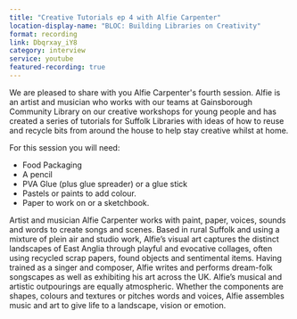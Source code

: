 ```yaml
---
title: "Creative Tutorials ep 4 with Alfie Carpenter"
location-display-name: "BLOC: Building Libraries on Creativity"
format: recording
link: Dbqrxay_iY8
category: interview
service: youtube
featured-recording: true
---
```


We are pleased to share with you Alfie Carpenter's fourth session. Alfie is an artist and musician who works with our teams at Gainsborough Community Library on our creative workshops for young people and has created a series of tutorials for Suffolk Libraries with ideas of how to reuse and recycle bits from around the house to help stay creative whilst at home.

For this session you will need:
- Food Packaging
- A pencil
- PVA Glue (plus glue spreader) or a glue stick
- Pastels or paints to add colour.
- Paper to work on or a sketchbook.

Artist and musician Alfie Carpenter works with paint, paper, voices, sounds and words to create songs and scenes. Based in rural Suffolk and using a mixture of plein air and studio work, Alfie’s visual art captures the distinct landscapes of East Anglia through playful and evocative collages, often using recycled scrap papers, found objects and sentimental items.  Having trained as a singer and composer, Alfie writes and performs dream-folk songscapes as well as exhibiting his art across the UK. Alfie’s musical and artistic outpourings are equally atmospheric. Whether the components are shapes, colours and textures or pitches words and voices, Alfie assembles music and art to give life to a landscape, vision or emotion.
